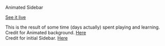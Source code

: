 Animated Sidebar

[See it live](https://covj.github.io/Sidebar/#)

This is the result of some time (days actually) spent playing and learning.\
Credit for  Animated background. [Here]( https://codepen.io/Dillo/pen/yLYGOPd?editors=0110)\
Credit for initial Sidebar. [Here]( https://azouaoui-med.github.io/pro-sidebar-template/src/#)

